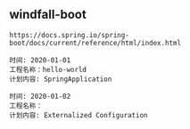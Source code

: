 ## windfall-boot

```http
https://docs.spring.io/spring-boot/docs/current/reference/html/index.html
```

 

```
时间: 2020-01-01
工程名称：hello-world
计划内容: SpringApplication
```



```
时间: 2020-01-02
工程名称：
计划内容: Externalized Configuration
```


